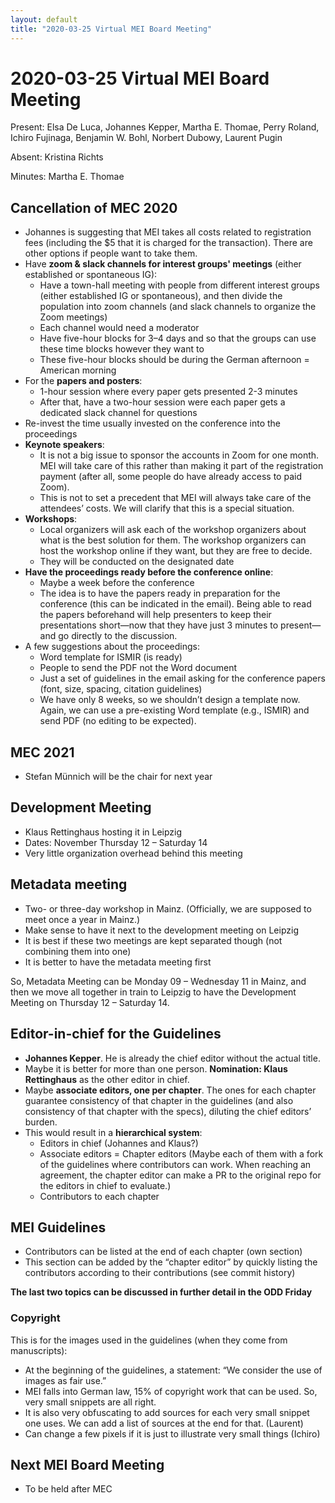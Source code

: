 ```yaml
---
layout: default
title: "2020-03-25 Virtual MEI Board Meeting"
---
```


# 2020-03-25 Virtual MEI Board Meeting

Present: Elsa De Luca, Johannes Kepper, Martha E. Thomae, Perry Roland, Ichiro Fujinaga, Benjamin W. Bohl, Norbert Dubowy, Laurent Pugin

Absent: Kristina Richts

Minutes: Martha E. Thomae

## Cancellation of MEC 2020

- Johannes is suggesting that MEI takes all costs related to registration fees (including the $5 that it is charged for the transaction). There are other options if people want to take them.
- Have **zoom & slack channels for interest groups' meetings** (either established or spontaneous IG):
	- Have a town-hall meeting with people from different interest groups (either established IG or spontaneous), and then divide the population into zoom channels (and slack channels to organize the Zoom meetings)
	- Each channel would need a moderator
	- Have five-hour blocks for 3–4 days and so that the groups can use these time blocks however they want to
	- These five-hour blocks should be during the German afternoon = American morning
- For the **papers and posters**:
	- 1-hour session where every paper gets presented 2-3 minutes
	- After that, have a two-hour session were each paper gets a dedicated slack channel for questions
- Re-invest the time usually invested on the conference into the proceedings
- **Keynote speakers**:
	- It is not a big issue to sponsor the accounts in Zoom for one month. MEI will take care of this rather than making it part of the registration payment (after all, some people do have already access to paid Zoom).
	- This is not to set a precedent that MEI will always take care of the attendees’ costs. We will clarify that this is a special situation.
- **Workshops**:
	- Local organizers will ask each of the workshop organizers about what is the best solution for them. The workshop organizers can host the workshop online if they want, but they are free to decide.
	- They will be conducted on the designated date
- **Have the proceedings ready before the conference online**:
	- Maybe a week before the conference
	- The idea is to have the papers ready in preparation for the conference (this can be indicated in the email). Being able to read the papers beforehand will help presenters to keep their presentations short—now that they have just 3 minutes to present—and go directly to the discussion.
- A few suggestions about the proceedings:
	- Word template for ISMIR (is ready)
	- People to send the PDF not the Word document
	- Just a set of guidelines in the email asking for the conference papers (font, size, spacing, citation guidelines)
	- We have only 8 weeks, so we shouldn’t design a template now. Again, we can use a pre-existing Word template (e.g., ISMIR) and send PDF (no editing to be expected).

## MEC 2021

- Stefan Münnich will be the chair for next year

## Development Meeting

- Klaus Rettinghaus hosting it in Leipzig
- Dates: November Thursday 12 – Saturday 14
- Very little organization overhead behind this meeting

## Metadata meeting 

- Two- or three-day workshop in Mainz.
(Officially, we are supposed to meet once a year in Mainz.)
- Make sense to have it next to the development meeting on Leipzig
- It is best if these two meetings are kept separated though (not combining them into one)
- It is better to have the metadata meeting first

So, Metadata Meeting can be Monday 09 – Wednesday 11 in Mainz, and then we move all together in train to Leipzig to have the Development Meeting on Thursday 12 – Saturday 14.

## Editor-in-chief for the Guidelines

- **Johannes Kepper**. He is already the chief editor without the actual title.
- Maybe it is better for more than one person. **Nomination: Klaus Rettinghaus** as the other editor in chief.
- Maybe **associate editors, one per chapter**. The ones for each chapter guarantee consistency of that chapter in the guidelines (and also consistency of that chapter with the specs), diluting the chief editors’ burden.
- This would result in a **hierarchical system**:
	- Editors in chief (Johannes and Klaus?)
	- Associate editors = Chapter editors
	(Maybe each of them with a fork of the guidelines where contributors can work. When reaching an agreement, the chapter editor can make a PR to the original repo for the editors in chief to evaluate.)
	- Contributors to each chapter

## MEI Guidelines

- Contributors can be listed at the end of each chapter (own section)
- This section can be added by the “chapter editor” by quickly listing the contributors according to their contributions (see commit history)

**The last two topics can be discussed in further detail in the ODD Friday**

### Copyright

This is for the images used in the guidelines (when they come from manuscripts):

- At the beginning of the guidelines, a statement: “We consider the use of images as fair use.”
- MEI falls into German law, 15% of copyright work that can be used. So, very small snippets are all right.
- It is also very obfuscating to add sources for each very small snippet one uses. We can add a list of sources at the end for that. (Laurent)
- Can change a few pixels if it is just to illustrate very small things (Ichiro)

## Next MEI Board Meeting

- To be held after MEC
